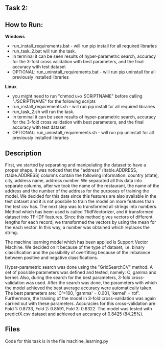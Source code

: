 ## Task 2:

## How to Run:
**Windows**
 - run_install_requirements.bat - will run pip install for all required libraries
 - run_task_2.bat will run the task.
- In terminal it can be seen results of hyper-parametric search, accuracy for the 3-fold cross validation with best parameters, and the final accuracy with test dataset
 - OPTIONAL: run_uninstall_requirements.bat - will run pip uninstall for all previously installed libraries

**Linux**
 - you might need to run "chmod u+x SCRIPTNAME" before calling "./SCRIPTNAME" for the following scripts 
 - run_install_requirements.sh - will run pip install for all required libraries
 - run_task_2.sh will run the task.
 - In terminal it can be seen results of hyper-parametric search, accuracy for the 3-fold cross validation with best parameters, and the final accuracy with test dataset
 - OPTIONAL: run_uninstall_requirements.sh - will run pip uninstall for all previously installed libraries


## Description
First, we started by separating and manipulating the dataset to have a proper shape. It was noticed that the "address" (ltable.ADDRESS, rtable.ADDRESS) columns contain the following information: country (state), city, address name, address number. We separated all this data into separate columns, after we took the name of the restaurant, the name of the address and the number of the address for the purposes of training the model. We decided for this data since this features are also available in the test dataset and it is not possbile to train the model on more features than the test csv has. The next step was to transformed all strings into numbers. Method which has been used is called TfidfVectorizer, and it transformed dataset into TF-IDF features. Since this method gives vectors of different lengths for each record, we transformed the vectors by using the mean for the each vector. In this way, a number was obtained which replaces the string.

The machine learning model which has been applied is Support Vector Machine. We decided on it because of the type of dataset, i.e. binary classification and the possibility of overfitting because of the imbalance between positive and negative classifications.

Hyper-parametric search was done using the "GridSearchCV" method. A set of possible parameters was defined and tested, namely: C, gamma and kernel. Also, during the search for the best parameters, 3-fold cross-validation was used. After the search was done, the parameters with which the model achieved the best average accuracy were automatically taken. The best parameters are: 'C'=100, 'gamma' = 0.001, 'kernel' ='rbf'. Furthermore, the training of the model in 3-fold cross-validation was again carried out with these parameters. Accuracies for this cross-validation are: Fold 1: 0.8733, Fold 2: 0.8591, Fold 3: 0.8322. The model was tested with predictX.csv dataset and achieved an accuracy of 0.8425 (84.25%).

## Files
Code for this task is in the file machine_learning.py
